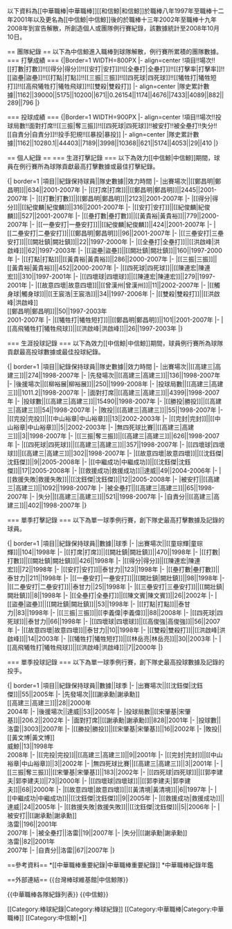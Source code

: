 以下資料為[[中華職棒|中華職棒]][[和信鯨|和信鯨]]於職棒八年1997年至職棒十二年2001年以及更名為[[中信鯨|中信鯨]]後的於職棒十三年2002年至職棒十九年2008年到宣告解散，所創造個人或團隊例行賽紀錄，該數據統計至2008年10月10日。

== 團隊紀錄 ==
以下為中信鯨進入職棒到球隊解散，例行賽所累積的團隊數據。
=== 打擊成績 ===
{|Border=1 WIDTH=800PX
|- align=center
!項目!!場次!![[打數|打數]]!![[得分|得分]]!![[安打|安打]]!![[全壘打|全壘打]]!![[打擊率|打擊率]]!![[盜壘|盜壘]]!![[打點|打點]]!![[三振|三振]]!![[四死球|四死球]]!![[犧牲打|犧牲短打]]!![[高飛犧牲打|犧牲飛球]]!![[雙殺|雙殺打]]
|- align=center
|隊史累計數據||1162||39000||5175||10200||671||0.26154||1174||4676||7433||4089||882||289||796
|}

=== 投球成績 ===
{|Border=1 WIDTH=900PX
|- align=center
!項目!!場次!!投球局數!!面對打席!![[三振|奪三振]]!![[四死球|四死球]]!!被安打!!被全壘打!!失分!![[自責分|自責分]]!!投手犯規!![[暴投|暴投]]
|- align=center
|隊史累計數據||1162||10280.1||44403||7189||3998||10368||621||5174||4053||29||410
|}

== 個人紀錄 ==
=== 生涯打擊記錄 ===
以下為效力[[中信鯨|中信鯨]]期間，球員在例行賽所為球隊貢獻最高打擊數據或最佳打擊紀錄。

{| border=1
|項目||紀錄保持球員||隊史數據||效力時間
|-
|出賽場次||[[鄭昌明|鄭昌明]]||634||2001-2007年
|-
|[[打席|打席]]||[[鄭昌明|鄭昌明]]||2445||2001-2007年
|-
|[[打數|打數]]||[[鄭昌明|鄭昌明]]||2123||2001-2007年
|-
|[[得分|得分]]||[[紀俊麟|紀俊麟]]||316||2001-2007年
|-
|[[安打|安打]]||[[紀俊麟|紀俊麟]]||527||2001-2007年
|-
|[[壘打數|壘打數]]||[[黃貴裕|黃貴裕]]||779||2000-2007年
|-
|[[一壘安打|一壘安打]]||[[紀俊麟|紀俊麟]]||424||2001-2007年
|-
|[[二壘安打|二壘安打]]||[[鄭昌明|鄭昌明]]||96||2001-2007年
|-
|[[三壘安打|三壘安打]]||[[闕壯鎮|闕壯鎮]]||22||1997-2000年
|-
|[[全壘打|全壘打]]||[[洪啟峰|洪啟峰]]||62||1997-2003年
|-
|[[盜壘|盜壘]]||[[闕壯鎮|闕壯鎮]]||160||1997-2000年
|-
|[[打點|打點]]||[[黃貴裕|黃貴裕]]||286||2000-2007年
|-
|[[三振|三振]]||[[黃貴裕|黃貴裕]]||452||2000-2007年
|-
|[[四死球|四死球]]||[[陳連宏|陳連宏]]||310||1997-2001年
|-
|[[四壞球|四壞球]]||[[陳連宏|陳連宏]]||279||1997-2001年
|-
|[[故意四壞|故意四壞]]||[[曾漢州|曾漢州]]||11||2002-2007年
|-
|[[觸身球|觸身球]]||[[王宸浩|王宸浩]]||34||1997-2006年
|-
|[[雙殺|雙殺打]]||[[洪啟峰|洪啟峰]]<br>[[鄭昌明|鄭昌明]]||50||1997-2003年<br>2001-2007年
|-
|[[犧牲打|犧牲短打]]||[[鄭昌明|鄭昌明]]||101||2001-2007年
|-
|[[高飛犧牲打|犧牲飛球]]||[[洪啟峰|洪啟峰]]||26||1997-2003年
|}

=== 生涯投球記錄 ===
以下為效力[[中信鯨|中信鯨]]期間，球員例行賽所為球隊貢獻最高投球數據或最佳投球紀錄。

{| border=1
|項目||紀錄保持球員||隊史數據||效力時間
|-
|出賽場次||[[高建三|高建三]]||274||1998-2007年
|-
|先發場次||[[高建三|高建三]]||136||1998-2007年
|-
|後援場次||[[柳裕展|柳裕展]]||250||1999-2008年
|-
|投球局數||[[高建三|高建三]]||1011.2||1998-2007年
|-
|面對打席||[[高建三|高建三]]||4399||1998-2007年
|-
|投球數||[[高建三|高建三]]||15490||1998-2007年
|-
|[[勝投|勝投]]||[[高建三|高建三]]||54||1998-2007年
|-
|敗投||[[高建三|高建三]]||55||1998-2007年
|-
|[[完投|完投]]||[[中山裕章|中山裕章]]||13||2002-2003年
|-
|[[完封|完封]]||[[中山裕章|中山裕章]]||5||2002-2003年
|-
|無四死球比賽||[[高建三|高建三]]||3||1998-2007年
|-
|[[三振|奪三振]]||[[高建三|高建三]]||626||1998-2007年
|-
|[[四死球|四死球]]||[[高建三|高建三]]||357||1998-2007年
|-
|[[四壞球|四壞球]]||[[高建三|高建三]]||302||1998-2007年
|-
|[[故意四壞|故意四壞]]||[[沈鈺傑|沈鈺傑]]||9||2005-2008年
|-
|[[中繼成功|中繼成功]]||[[沈鈺傑|沈鈺傑]]||17||2005-2008年
|-
|[[救援成功|救援成功]]||達威||49||2004-2006年
|-
|[[救援失敗|救援失敗]]||[[沈鈺傑|沈鈺傑]]||12||2005-2008年
|-
|被安打||[[高建三|高建三]]||1092||1998-2007年
|-
|被全壘打||[[高建三|高建三]]||65||1998-2007年
|-
|失分||[[高建三|高建三]]||521||1998-2007年
|-
|自責分||[[高建三|高建三]]||402||1998-2007年
|}

=== 單季打擊記錄 ===
以下為單一球季例行賽，創下隊史最高打擊數據及記錄的球員。

{| border=1
|項目||紀錄保持球員||數據||球季
|-
|出賽場次||[[童琮輝|童琮輝]]||104||1998年
|-
|[[打席|打席]]||[[闕壯鎮|闕壯鎮]]||470||1998年
|-
|[[打數|打數]]||[[闕壯鎮|闕壯鎮]]||426||1998年
|-
|[[得分|得分]]||[[陳連宏|陳連宏]]||72||1998年
|-
|[[安打|安打]]||泰甘力||123||1998年
|-
|[[壘打數|壘打數]]||泰甘力||211||1998年
|-
|[[一壘安打|一壘安打]]||[[闕壯鎮|闕壯鎮]]||98||1998年
|-
|[[二壘安打|二壘安打]]||泰甘力||25||1998年
|-
|[[三壘安打|三壘安打]]||[[闕壯鎮|闕壯鎮]]||8||1998年
|-
|[[全壘打|全壘打]]||[[陳文賓|陳文賓]]||26||2002年
|-
|[[盜壘|盜壘]]||[[闕壯鎮|闕壯鎮]]||53||1998年
|-
|[[打點|打點]]||泰甘力||83||1998年
|-
|[[三振|三振]]||[[李義偉|李義偉]]||88||2008年
|-
|[[四死球|四死球]]||泰甘力||66||1998年
|-
|[[四壞球|四壞球]]||[[高俊強|高俊強]]||56||2007年
|-
|[[故意四壞|故意四壞]]||泰甘力||10||1998年
|-
|[[雙殺|雙殺打]]||[[洪啟峰|洪啟峰]]||14||2003年
|-
|[[犧牲打|犧牲短打]]||[[林岳亮|林岳亮]]||30||2003年
|-
|[[高飛犧牲打|犧牲飛球]]||[[洪啟峰|洪啟峰]]||7||2000年
|}

=== 單季投球記錄 ===
以下為單一球季例行賽，創下隊史最高投球數據及記錄的投手。

{| border=1
|項目||紀錄保持球員||數據||球季
|-
|出賽場次||[[沈鈺傑|沈鈺傑]]||55||2005年
|-
|先發場次||[[謝承勳|謝承勳]]<br>[[高建三|高建三]]||28||2000年<br>2004年
|-
|後援場次||達威||53||2005年
|-
|投球局數||[[宋肇基|宋肇基]]||206.2||2002年
|-
|面對打席||[[謝承勳|謝承勳]]||828||2001年
|-
|投球數||洛雷||3003||2007年
|-
|[[勝投|勝投]]||[[宋肇基|宋肇基]]||16||2002年
|-
|敗投||[[黃文博|黃文博]]<br>威鯨||13||1998年<br>2008年
|-
|[[完投|完投]]||[[高建三|高建三]]||9||2001年
|-
|[[完封|完封]]||[[中山裕章|中山裕章]]||3||2002年
|-
|無四死球比賽||[[高建三|高建三]]||3||2001年
|-
|[[三振|奪三振]]||[[宋肇基|宋肇基]]||183||2002年
|-
|[[四死球|四死球]]||[[郭李建夫|郭李建夫]]||73||2000年
|-
|[[四壞球|四壞球]]||[[郭李建夫|郭李建夫]]||68||2000年
|-
|[[故意四壞|故意四壞]]||[[黃清境|黃清境]]||6||1997年
|-
|[[中繼成功|中繼成功]]||[[沈鈺傑|沈鈺傑]]||9||2005年
|-
|[[救援成功|救援成功]]||達威||24||2005年
|-
|[[救援失敗|救援失敗]]||[[沈鈺傑|沈鈺傑]]||5||2006年
|-
|被安打||[[謝承勳|謝承勳]]<br>洛雷||196||2001年<br>2007年
|-
|被全壘打||洛雷||19||2007年
|-
|失分||[[謝承勳|謝承勳]]<br>洛雷||82||2001年<br>2007年
|-
|自責分||洛雷||67||2007年
|}

==參考資料==
*[[中華職棒重要紀錄|中華職棒重要紀錄]]
*中華職棒紀錄年鑑

==外部連結==
{{台灣棒球維基館|中信鯨隊}}

{{中華職棒各隊紀錄列表}}
{{中信鯨}}

[[Category:棒球紀錄|Category:棒球紀錄]]
[[Category:中華職棒|Category:中華職棒]]
[[Category:中信鯨|*]]